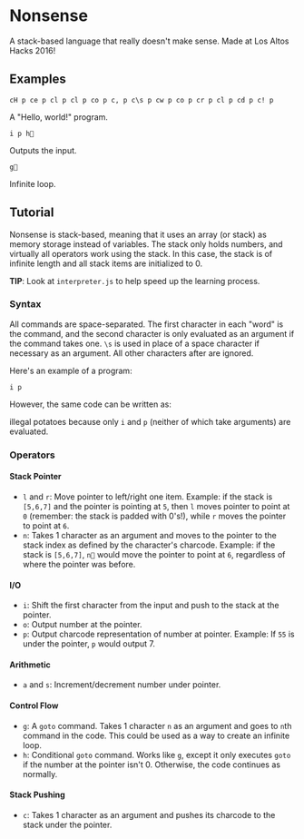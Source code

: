 # Nonsense
A stack-based language that really doesn't make sense. Made at Los Altos Hacks 2016!

## Examples
    cH p ce p cl p cl p co p c, p c\s p cw p co p cr p cl p cd p c! p
A "Hello, world!" program.

    i p h
Outputs the input.

    g
Infinite loop.
## Tutorial
Nonsense is stack-based, meaning that it uses an array (or stack) as memory storage instead of variables. The stack only holds numbers, and virtually all operators work using the stack. In this case, the stack is of infinite length and all stack items are initialized to 0.

**TIP**: Look at `interpreter.js` to help speed up the learning process.
### Syntax
All commands are space-separated. The first character in each "word" is the command, and the second character is only evaluated as an argument if the command takes one. `\s` is used in place of a space character if necessary as an argument. All other characters after are ignored.

Here's an example of a program:

    i p
However, the same code can be written as:

illegal potatoes
because only `i` and `p` (neither of which take arguments) are evaluated.
### Operators
#### Stack Pointer
- `l` and `r`: Move pointer to left/right one item. Example: if the stack is `[5,6,7]` and the pointer is pointing at `5`, then `l` moves pointer to point at `0` (remember: the stack is padded with 0's!), while `r` moves the pointer to point at `6`.
- `n`: Takes 1 character as an argument and moves to the pointer to the stack index as defined by the character's charcode. Example: if the stack is `[5,6,7]`, `n` would move the pointer to point at `6`, regardless of where the pointer was before.

#### I/O
- `i`: Shift the first character from the input and push to the stack at the pointer.
- `o`: Output number at the pointer.
- `p`: Output charcode representation of number at pointer. Example: If `55` is under the pointer, `p` would output 7.

#### Arithmetic
- `a` and `s`: Increment/decrement number under pointer.

#### Control Flow
- `g`: A `goto` command. Takes 1 character `n` as an argument and goes to `n`th command in the code. This could be used as a way to create an infinite loop.
- `h`: Conditional `goto` command. Works like `g`, except it only executes `goto` if the number at the pointer isn't 0. Otherwise, the code continues as normally.

#### Stack Pushing
- `c`: Takes 1 character as an argument and pushes its charcode to the stack under the pointer.